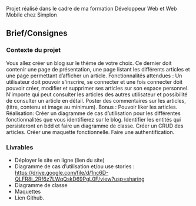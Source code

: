 Projet réalisé dans le cadre de ma formation Développeur Web et Web Mobile chez Simplon

## Brief/Consignes
### Contexte du projet
Vous allez créer un blog sur le thème de votre choix. Ce dernier doit contenir une page de présentation, une page listant les différents articles et une page permettant d’afficher un article.
Fonctionnalités attendues : Un utilisateur doit pouvoir s'inscrire, se connecter et une fois connecter doit pouvoir créer, modifier et supprimer ses articles sur son espace personnel.
N'importe qui peut consulter les articles des autres utilisateur et possibilité de consulter un article en détail.
Poster des commentaires sur les articles, (titre, contenu et image au minimum).
Bonus : Pouvoir liker les articles.
Réalisation: Créer un diagramme de cas d’utilisation pour les différentes fonctionnalités que vous identifierez sur le blog. Identifier les entités qui persisteront en bdd et faire un diagramme de classe. Créer un CRUD des articles. Créer une maquette fonctionnelle. Faire une authentification.
### Livrables
- Déployer le site en ligne (lien du site) 
- Diagramme de cas d’utilisation et/ou use stories : https://drive.google.com/file/d/1nc6D-QLFR8i_2Rf6z7LWqQskD69PgL0F/view?usp=sharing
- Diagramme de classe 
- Maquettes 
- Lien Github.
